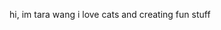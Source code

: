 hi, im tara wang
i love cats and creating fun stuff 


<!---
trwng/trwng is a ✨ special ✨ repository because its `README.md` (this file) appears on your GitHub profile.
You can click the Preview link to take a look at your changes.
--->
